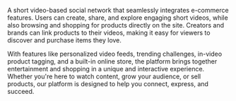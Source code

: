 A short video-based social network that seamlessly integrates e-commerce features. Users can create, share, and explore engaging short videos, while also browsing and shopping for products directly on the site. Creators and brands can link products to their videos, making it easy for viewers to discover and purchase items they love.

With features like personalized video feeds, trending challenges, in-video product tagging, and a built-in online store, the platform brings together entertainment and shopping in a unique and interactive experience. Whether you're here to watch content, grow your audience, or sell products, our platform is designed to help you connect, express, and succeed.
